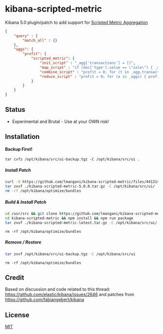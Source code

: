 kibana-scripted-metric
=================================

Kibana 5.0 plugin/patch to add support for [Scripted Metric Aggregation](https://www.elastic.co/guide/en/elasticsearch/reference/current/search-aggregations-metrics-scripted-metric-aggregation.html)

```json
{
    "query" : {
        "match_all" : {}
    },
    "aggs": {
        "profit": {
            "scripted_metric": {
                "init_script" : "_agg['transactions'] = []",
                "map_script" : "if (doc['type'].value == \"sale\") { _agg.transactions.add(doc['amount'].value) } else { _agg.transactions.add(-1 * doc['amount'].value) }", 
                "combine_script" : "profit = 0; for (t in _agg.transactions) { profit += t }; return profit",
                "reduce_script" : "profit = 0; for (a in _aggs) { profit += a }; return profit"
            }
        }
    }
}
```
Status
------

* Experimental and Brutal - Use at your OWN risk!


Installation
------------
#### Backup First!
```
tar cvfz /opt/kibana/src/ui-backup.tgz -C /opt/kibana/src/ui .
```
##### Install Patch
```bash
curl -O https://github.com/lmangani/kibana-scripted-metric/files/441314/kibana-scripted-metric-5.0.0.tar.gz
tar zxvf ./kibana-scripted-metric-5.0.0.tar.gz -C /opt/kibana/src/ui/
rm -rf /opt/kibana/optimize/bundles
```

##### Build & Install Patch
```bash
cd /usr/src && git clone https://github.com/lmangani/kibana-scripted-metric
cd kibana-scripted-metric && npm install && npm run package
tar zxvf ./kibana-scripted-metric-latest.tar.gz -C /opt/kibana/src/ui/
```
```
rm -rf /opt/kibana/optimize/bundles
```

##### Remove / Restore
```bash
tar zxvf /opt/kibana/src/ui-backup.tgz -C /opt/kibana/src/ui
```
```
rm -rf /opt/kibana/optimize/bundles
```

Credit
-------
Based on discussion and code related to this thread: https://github.com/elastic/kibana/issues/2646 and patches from https://github.com/fabiangebert/kibana

License
-------
[MIT](/LICENSE)
